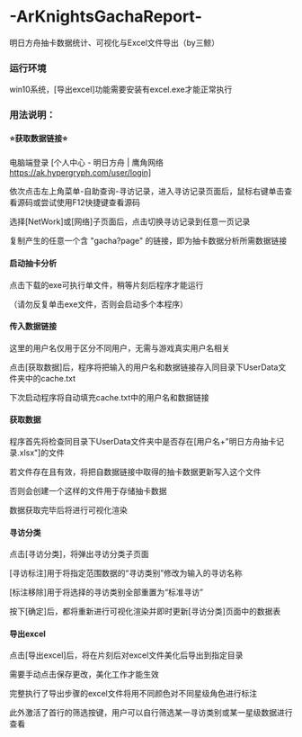 # -ArKnightsGachaReport-
明日方舟抽卡数据统计、可视化与Excel文件导出（by三鲸）
### 运行环境
win10系统，[导出excel]功能需要安装有excel.exe才能正常执行
### 用法说明：
#### ⭐获取数据链接⭐
电脑端登录 [个人中心 - 明日方舟 | 鹰角网络 https://ak.hypergryph.com/user/login]

依次点击左上角菜单-自助查询-寻访记录，进入寻访记录页面后，鼠标右键单击查看源码或尝试使用F12快捷键查看源码

选择[NetWork]或[网络]子页面后，点击切换寻访记录到任意一页记录

复制产生的任意一个含 "gacha?page" 的链接，即为抽卡数据分析所需数据链接
#### 启动抽卡分析
点击下载的exe可执行单文件，稍等片刻后程序才能运行

（请勿反复单击exe文件，否则会启动多个本程序）
#### 传入数据链接
这里的用户名仅用于区分不同用户，无需与游戏真实用户名相关

点击[获取数据]后，程序将把输入的用户名和数据链接存入同目录下UserData文件夹中的cache.txt

下次启动程序将自动填充cache.txt中的用户名和数据链接
#### 获取数据
程序首先将检查同目录下UserData文件夹中是否存在[用户名+"明日方舟抽卡记录.xlsx"]的文件

若文件存在且有效，将把自数据链接中取得的抽卡数据更新写入这个文件

否则会创建一个这样的文件用于存储抽卡数据

数据获取完毕后将进行可视化渲染
#### 寻访分类
点击[寻访分类]，将弹出寻访分类子页面

[寻访标注]用于将指定范围数据的“寻访类别”修改为输入的寻访名称

[标注移除]用于将选择的寻访类别全部重置为“标准寻访”

按下[确定]后，都将重新进行可视化渲染并即时更新[寻访分类]页面中的数据表

#### 导出excel
点击[导出excel]后，将在片刻后对excel文件美化后导出到指定目录

需要手动点击保存更改，美化工作才能生效

完整执行了导出步骤的excel文件将用不同颜色对不同星级角色进行标注

此外激活了首行的筛选按键，用户可以自行筛选某一寻访类别或某一星级数据进行查看
